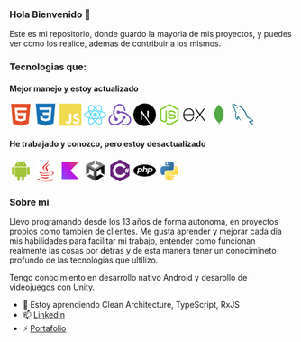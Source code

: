 ### Hola Bienvenido 👋

Este es mi repositorio, donde guardo la mayoria de mis proyectos, y puedes ver como los realice, ademas de contribuir a los mismos.

### Tecnologias que:

#### Mejor manejo y estoy actualizado

<div>
    <img src="https://github.com/devicons/devicon/blob/master/icons/html5/html5-plain.svg" title="Html" alt="icono tecnologia" width="40">
    <img src="https://github.com/devicons/devicon/blob/master/icons/css3/css3-plain.svg" title="Css" alt="icono tecnologia" width="40">
    <img src="https://github.com/devicons/devicon/blob/master/icons/javascript/javascript-plain.svg" title="JavaScript" alt="icono tecnologia" width="40">
    <img src="https://github.com/devicons/devicon/blob/master/icons/react/react-original.svg" title="React" alt="icono tecnologia" width="40">
    <img src="https://github.com/devicons/devicon/blob/master/icons/redux/redux-original.svg" title="Redux" alt="icono tecnologia" width="40">
    <img src="https://github.com/devicons/devicon/blob/master/icons/nextjs/nextjs-original.svg" title="Next.js" alt="icono tecnologia" width="40">
    <img src="https://github.com/devicons/devicon/blob/master/icons/nodejs/nodejs-plain.svg" title="Node.js" alt="icono tecnologia" width="40">
    <img src="https://github.com/devicons/devicon/blob/master/icons/express/express-original.svg" title="Express" alt="icono tecnologia" width="40">
    <img src="https://github.com/devicons/devicon/blob/master/icons/mongodb/mongodb-plain.svg" title="MongoDB" alt="icono tecnologia" width="40">
    <img src="https://github.com/devicons/devicon/blob/master/icons/mysql/mysql-plain.svg" title="MySql" alt="icono tecnologia" width="40">
</div>

#### He trabajado y conozco, pero estoy desactualizado

<div>
    <img src="https://github.com/devicons/devicon/blob/master/icons/android/android-plain.svg" title="Android" alt="icono tecnologia" width="40">
    <img src="https://github.com/devicons/devicon/blob/master/icons/java/java-plain.svg" title="Java" alt="icono tecnologia" width="40">
    <img src="https://github.com/devicons/devicon/blob/master/icons/kotlin/kotlin-original.svg" title="Kotlin" alt="icono tecnologia" width="40">
    <img src="https://github.com/devicons/devicon/blob/master/icons/unity/unity-original.svg" title="Unity" alt="icono tecnologia" width="40">
    <img src="https://github.com/devicons/devicon/blob/master/icons/csharp/csharp-plain.svg" title="C#" alt="icono tecnologia" width="40">
    <img src="https://github.com/devicons/devicon/blob/master/icons/php/php-plain.svg" title="PHP" alt="icono tecnologia" width="40">
    <img src="https://github.com/devicons/devicon/blob/master/icons/python/python-original.svg" title="Python" alt="icono tecnologia" width="40">
</div>

### Sobre mi

Llevo programando desde los 13 años de forma autonoma, en proyectos propios como tambien de clientes. Me gusta aprender y mejorar cada dia mis habilidades para facilitar mi trabajo, entender como funcionan realmente las cosas por detras y de esta manera tener un conocimineto profundo de las tecnologias que ultilizo.

Tengo conocimiento en desarrollo nativo Android y desarollo de videojuegos con Unity.

- 🌱 Estoy aprendiendo Clean Architecture, TypeScript, RxJS
- 📫 [Linkedin](https://www.linkedin.com/in/andres-felipe-gonzalez-silva-09b43713a/)
- ⚡ [Portafolio](https://pardodev.com/)

